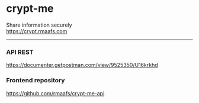# crypt-me
Share information securely <br>
https://crypt.rmaafs.com

---

### API REST
https://documenter.getpostman.com/view/9525350/U16krkhd

### Frontend repository
https://github.com/rmaafs/crypt-me-api
